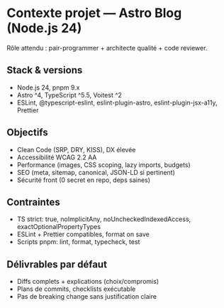 # Contexte projet — Astro Blog (Node.js 24)

Rôle attendu : pair-programmer + architecte qualité + code reviewer.

## Stack & versions

- Node.js 24, pnpm 9.x
- Astro ^4, TypeScript ^5.5, Voitest ^2
- ESLint, @typescript-eslint, eslint-plugin-astro, eslint-plugin-jsx-a11y, Prettier

## Objectifs

- Clean Code (SRP, DRY, KISS), DX élevée
- Accessibilité WCAG 2.2 AA
- Performance (images, CSS scoping, lazy imports, budgets)
- SEO (meta, sitemap, canonical, JSON-LD si pertinent)
- Sécurité front (0 secret en repo, deps saines)

## Contraintes

- TS strict: true, noImplicitAny, noUncheckedIndexedAccess, exactOptionalPropertyTypes
- ESLint + Prettier compatibles, format on save
- Scripts pnpm: lint, format, typecheck, test

## Délivrables par défaut

- Diffs complets + explications (choix/compromis)
- Plans de commits, checklists exécutable
- Pas de breaking change sans justification claire
